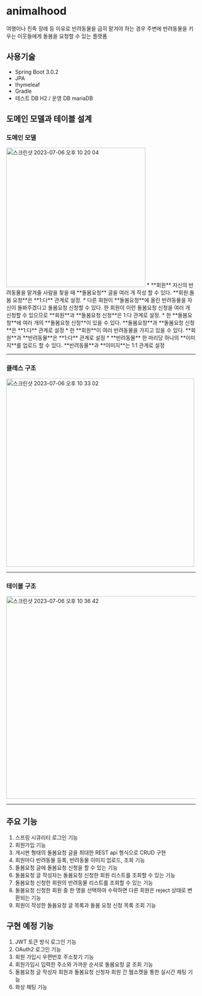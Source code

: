 # animalhood
여행이나 친족 장례 등 이유로 반려동물을 급히 맡겨야 하는 경우 주변에 반려동물을 키우는 이웃들에게 돌봄을 요청할 수 있는 플랫폼


## 사용기술
* Spring Boot 3.0.2
* JPA
* thymeleaf
* Gradle
* 테스트 DB H2 / 운영 DB mariaDB


## 도메인 모델과 테이블 설계
### 도메인 모델
<img width="370" alt="스크린샷 2023-07-06 오후 10 20 04" src="https://github.com/21thkafka/animalhood/assets/82437848/c1951d5c-04f2-41b3-9137-45901ca7834e">
* **회원** 자신의 반려동물을 맡겨줄 사람을 찾을 때 **돌봄요청** 글을 여러 개 작성 할 수 있다. **회원:돌봄 요청**은 **1:다** 관계로 설정.
* 다른 회원이 **돌봄요청**에 올린 반려동물을 자신이 돌봐주겠다고 돌봄요청 신청할 수 있다. 한 회원이 이런 돌봄요청 신청을 여러 개 신청할 수 있으므로 **회원**과 **돌봄요청 신청**은 1:다 관계로 설정.
* 한 **돌봄요청**에 여러 개의 **돌봄요청 신청**이 있을 수 있다. **돌봄요청**과 **돌봄요청 신청**은 **1:다** 관계로 설정
* 한 **회원**이 여러 반려동물을 가지고 있을 수 있다. **회원**과 **반려동물**은 **1:다** 관계로 설정
* **반려동물** 한 마리당 하나의 **이미지**를 업로드 할 수 있다. **반려동물**과 **이미지**는 1:1 관계로 설정


---


### 클레스 구조
<img width="500" alt="스크린샷 2023-07-06 오후 10 33 02" src="https://github.com/21thkafka/animalhood/assets/82437848/a16cd42a-29b7-4517-87ee-979d8727259a">


---


### 테이블 구조
<img width="538" alt="스크린샷 2023-07-06 오후 10 36 42" src="https://github.com/21thkafka/animalhood/assets/82437848/2b5302a9-3024-430f-83c6-17f2f94b4375">


---


## 주요 기능
1. 스프링 시큐리티 로그인 기능
2. 회원가입 기능
3. 게시판 형태의 돌봄요청 글을 최대한 REST api 형식으로 CRUD 구현
4. 회원마다 반려동물 등록, 반려동물 이미지 업로드, 조회 기능
5. 돌봄요청 글에 돌봄요청 신청을 할 수 있는 기능
6. 돌봄요청 글 작성자는 돌봄요청 신청한 회원 리스트를 조회할 수 있는 기능
7. 돌봄요청 신청한 회원의 반려동물 리스트를 조회할 수 있는 기능
8. 돌봄요청 신청한 회원 중 한 명을 선택하여 수락하면 다른 회원은 reject 상태로 변환되는 기능
9. 회원이 작성한 돌봄요청 글 목록과 돌봄 요청 신청 목록 조회 기능


## 구현 예정 기능
1. JWT 토큰 방식 로그인 기능
2. OAuth2 로그인 기능
3. 회원 가입시 우편번호 주소찾기 기능
4. 회원가입시 입력한 주소와 가까운 순서로 돌봄요청 글 조회 기능
5. 돌봄요청 글 작성자 회원과 돌봄요청 신청자 회원 간 웹소켓을 통한 실시간 채팅 기능
6. 화상 채팅 기능
